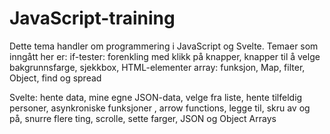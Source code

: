 # JavaScript-training
 
Dette tema handler om programmering i JavaScript og Svelte. 
Temaer som inngått her er:
if-tester: forenkling med klikk på knapper, knapper til å velge bakgrunnsfarge, sjekkbox, HTML-elementer
array: funksjon, Map, filter, Object, find og spread

Svelte: hente data, mine egne JSON-data, velge fra liste, hente tilfeldig personer, asynkroniske funksjoner , arrow functions, legge til, skru av og på, snurre flere ting, scrolle, sette farger, JSON og Object Arrays

